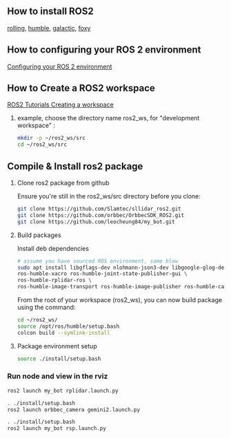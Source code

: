 ## How to install ROS2

[rolling](https://docs.ros.org/en/rolling/Installation.html),
[humble](https://docs.ros.org/en/humble/Installation.html),
[galactic](https://docs.ros.org/en/galactic/Installation.html),
[foxy](https://docs.ros.org/en/foxy/Installation.html)

## How to configuring your ROS 2 environment

[Configuring your ROS 2 environment](https://docs.ros.org/en/foxy/Tutorials/Configuring-ROS2-Environment.html)

## How to Create a ROS2 workspace

[ROS2 Tutorials Creating a workspace](https://docs.ros.org/en/foxy/Tutorials/Workspace/Creating-A-Workspace.html)


1. example, choose the directory name ros2_ws, for "development workspace" :

   ```bash
   mkdir -p ~/ros2_ws/src
   cd ~/ros2_ws/src
   ```
## Compile & Install ros2 package

1. Clone ros2 package from github

   Ensure you're still in the ros2_ws/src directory before you clone:

   ```bash
   git clone https://github.com/Slamtec/sllidar_ros2.git
   git clone https://github.com/orbbec/OrbbecSDK_ROS2.git
   git clone https://github.com/leocheung84/my_bot.git

   ``` 

2. Build packages

   Install deb dependencies

   ```bash
   # assume you have sourced ROS environment, same blow
   sudo apt install libgflags-dev nlohmann-json3-dev libgoogle-glog-dev \
   ros-humble-xacro ros-humble-joint-state-publisher-gui \
   ros-humble-rplidar-ros \
   ros-humble-image-transport ros-humble-image-publisher ros-humble-camera-info-manager
   ```

   From the root of your workspace (ros2_ws), you can now build package using the command:

   ```bash
   cd ~/ros2_ws/
   source /opt/ros/humble/setup.bash
   colcon build --symlink-install
   ```

3. Package environment setup

    ```bash
    source ./install/setup.bash
    ```

### Run node and view in the rviz

```bash
ros2 launch my_bot rplidar.launch.py 
```

```bash
. ./install/setup.bash 
ros2 launch orbbec_camera gemini2.launch.py
```

```bash
. ./install/setup.bash 
ros2 launch my_bot rsp.launch.py
```